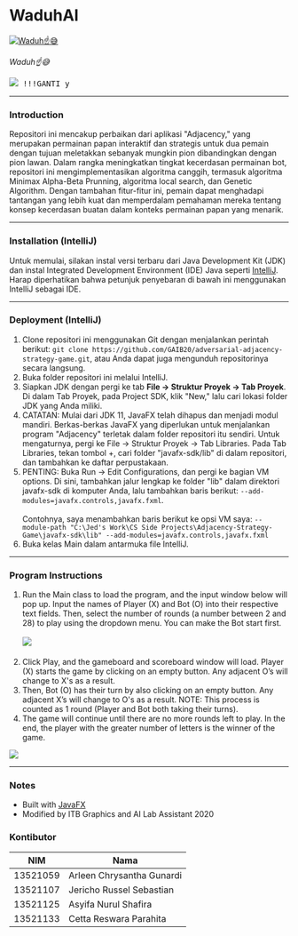 # WaduhAI

[![Waduh☝😅](https://img.youtube.com/vi/q7VoelZ3Svo/mqdefault.jpg)](https://www.youtube.com/shorts/q7VoelZ3Svo)

_Waduh☝😅_

<kbd>
  <img src="https://github.com/ahnjedid/Adjacency-Strategy-Game/blob/master/screenshots/gamePlay.png">
  !!!GANTI y
</kbd>

<hr>

### Introduction
Repositori ini mencakup perbaikan dari aplikasi "Adjacency," yang merupakan permainan papan interaktif dan strategis untuk dua pemain dengan tujuan meletakkan sebanyak mungkin pion dibandingkan dengan pion lawan. Dalam rangka meningkatkan tingkat kecerdasan permainan bot, repositori ini mengimplementasikan algoritma canggih, termasuk algoritma Minimax Alpha-Beta Prunning, algoritma local search, dan Genetic Algorithm. Dengan tambahan fitur-fitur ini, pemain dapat menghadapi tantangan yang lebih kuat dan memperdalam pemahaman mereka tentang konsep kecerdasan buatan dalam konteks permainan papan yang menarik.

<hr>

### Installation (IntelliJ)
Untuk memulai, silakan instal versi terbaru dari Java Development Kit (JDK) dan instal Integrated Development Environment (IDE) Java seperti <a href="https://www.jetbrains.com/idea/">IntelliJ</a>. Harap diperhatikan bahwa petunjuk penyebaran di bawah ini menggunakan IntelliJ sebagai IDE.

<hr>

### Deployment (IntelliJ)

1. Clone repositori ini menggunakan Git dengan menjalankan perintah berikut: `git clone https://github.com/GAIB20/adversarial-adjacency-strategy-game.git`, atau Anda dapat juga mengunduh repositorinya secara langsung.
2. Buka folder repositori ini melalui IntelliJ.
3. Siapkan JDK dengan pergi ke tab **File -> Struktur Proyek -> Tab Proyek**. Di dalam Tab Proyek, pada Project SDK, klik "New," lalu cari lokasi folder JDK yang Anda miliki.
4. CATATAN: Mulai dari JDK 11, JavaFX telah dihapus dan menjadi modul mandiri. Berkas-berkas JavaFX yang diperlukan untuk menjalankan program "Adjacency" terletak dalam folder repositori itu sendiri. Untuk mengaturnya, pergi ke File -> Struktur Proyek -> Tab Libraries. Pada Tab Libraries, tekan tombol +, cari folder "javafx-sdk/lib" di dalam repositori, dan tambahkan ke daftar perpustakaan.
5. PENTING: Buka Run -> Edit Configurations, dan pergi ke bagian VM options. Di sini, tambahkan jalur lengkap ke folder "lib" dalam direktori javafx-sdk di komputer Anda, lalu tambahkan baris berikut: `--add-modules=javafx.controls,javafx.fxml`. <br><br>
   Contohnya, saya menambahkan baris berikut ke opsi VM saya: `--module-path "C:\Jed's Work\CS Side Projects\Adjacency-Strategy-Game\javafx-sdk\lib" --add-modules=javafx.controls,javafx.fxml`
6. Buka kelas Main dalam antarmuka file IntelliJ.

<hr>

### Program Instructions
1. Run the Main class to load the program, and the input window below will pop up. Input the names of Player (X) and Bot (O) into their respective text fields.
Then, select the number of rounds (a number between 2 and 28) to play using the dropdown menu.
You can make the Bot start first.
<br><br><kbd>
<img src="https://github.com/ahnjedid/Adjacency-Strategy-Game/blob/master/screenshots/inputScreen.png"></kbd>
<br><br>
2. Click Play, and the gameboard and scoreboard window will load. Player (X) starts the game by clicking on an empty button. Any adjacent O’s will change to X's as a result. 
3. Then, Bot (O) has their turn by also clicking on an empty button. Any adjacent X’s will change to O's as a result. NOTE: This process is counted as 1 round (Player and Bot both taking their turns).
4. The game will continue until there are no more rounds left to play. In the end, the player with the greater number of letters is the winner of the game.
<kbd>
  <img src="https://github.com/ahnjedid/Adjacency-Strategy-Game/blob/master/screenshots/endOfGame.png">
</kbd>

<hr>

### Notes
<ul>
  <li>Built with <a href="https://openjfx.io/">JavaFX</a></li>
  <li>Modified by ITB Graphics and AI Lab Assistant 2020</li>
</ul>

### Kontibutor
| NIM  | Nama |
| ------------- | ------------- |
| 13521059 | Arleen Chrysantha Gunardi |
| 13521107 | Jericho Russel Sebastian |
| 13521125 | Asyifa Nurul Shafira |
| 13521133 | Cetta Reswara Parahita |
